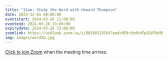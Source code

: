 ```yaml
---
title: "11am: Study the Word with Howard Thompson"
date: 2023-12-01 00:00:00
eventstart: 2024-03-26 11:00:00
eventend: 2024-03-26 13:00:00
expirydate: 2024-03-26 13:00:00
zoomlink: https://us02web.zoom.us/j/86388119164?pwd=ME9rSmdkdFp5QVFHd0hIbDZmNXhRQT09
img: images/wordID.jpg
---
```


[Click to join Zoom](https://us02web.zoom.us/j/86388119164?pwd=ME9rSmdkdFp5QVFHd0hIbDZmNXhRQT09) when the meeting time arrives.